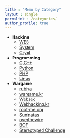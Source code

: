 ```yaml
---
title : "Memo by Category"
layout : single
permalink : /categories/
author_profile: true
---
```


<ul>
    <li><strong>Hacking</strong>
        <ul>
          <li><a href="/categories/Hacking/WEB/">WEB</a></li>
          <li><a href="/categories/Hacking/System/">System</a></li>
          <li><a href="/categories/Hacking/Crypt/">Crypt</a></li>
        </ul>
    </li>
    <li><strong>Programming</strong>
        <ul>
          <li><a href="/categories/Programming/C&C++/">C,C++</a></li>
          <li><a href="/categories/Programming/Python/">Python</a></li>
          <li><a href="/categories/Programming/PHP/">PHP</a></li>
	        <li><a href="/categories/Programming/Linux/">Linux</a></li>
        </ul>
    </li>
    <li><strong>Wargame</strong>
        <ul>
          <li><a href="/categories/Wargame/rubiya/">rubiya</a></li>
          <li><a href="/categories/Wargame/wargame.kr/">wargame.kr</a></li>
	        <li><a href="/categories/Wargame/websec/">Websec</a></li>
          <li><a href="/categories/Wargame/webhacking.kr/">Webhacking.kr</a></li>
          <li><a href="/categories/Wargame/root-me.org/">root-me.org</a></li>
          <li><a href="/categories/Wargame/suninatas/">Suninatas</a></li>
          <li><a href="/categories/Wargame/overthewire/">overthewire</a></li>
	        <li><a href="/categories/Wargame/BOF/">BOF</a></li>
          <li><a href="/categories/Wargame/Stereotyped-Challenge/">Stereotyped Challenge</a></li>
        </ul>
    </li>
</ul>  
